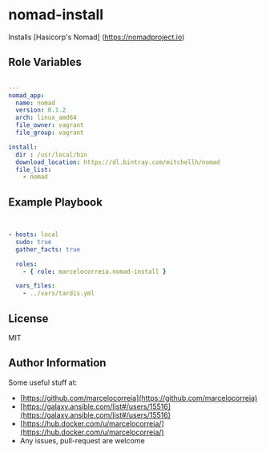 # nomad-install

Installs [Hasicorp's Nomad] (https://nomadproject.io)



## Role Variables
```yml

---
nomad_app:
  name: nomad
  version: 0.1.2
  arch: linux_amd64
  file_owner: vagrant
  file_group: vagrant

install:
  dir : /usr/local/bin
  download_location: https://dl.bintray.com/mitchellh/nomad
  file_list:
    - nomad

```


Example Playbook
----------------
```yml


- hosts: local
  sudo: true
  gather_facts: true

  roles:
    - { role: marcelocorreia.nomad-install }

  vars_files:
    - ../vars/tardis.yml

```

License
-------

MIT

Author Information
------------------
Some useful stuff at:
  - [https://github.com/marcelocorreia](https://github.com/marcelocorreia)
  - [https://galaxy.ansible.com/list#/users/15516](https://galaxy.ansible.com/list#/users/15516)
  - [https://hub.docker.com/u/marcelocorreia/](https://hub.docker.com/u/marcelocorreia/)
  - Any issues, pull-request are welcome
